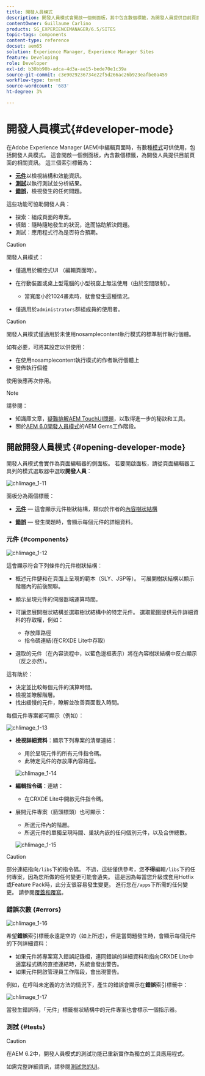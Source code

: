```yaml
---
title: 開發人員模式
description: 開發人員模式會開啟一個側面板，其中包含數個標籤，為開發人員提供目前頁面的相關資訊。
contentOwner: Guillaume Carlino
products: SG_EXPERIENCEMANAGER/6.5/SITES
topic-tags: components
content-type: reference
docset: aem65
solution: Experience Manager, Experience Manager Sites
feature: Developing
role: Developer
exl-id: b30bb90b-adca-4d3a-ae15-bede70e1c39a
source-git-commit: c3e9029236734e22f5d266ac26b923eafbe0a459
workflow-type: tm+mt
source-wordcount: '683'
ht-degree: 3%

---
```


# 開發人員模式{#developer-mode}

在Adobe Experience Manager (AEM)中編輯頁面時，有數種[模式](/help/sites-authoring/author-environment-tools.md#modestouchoptimizedui)可供使用，包括開發人員模式。 這會開啟一個側面板，內含數個標籤，為開發人員提供目前頁面的相關資訊。 這三個索引標籤為：

* **[元件](#components)**&#x200B;以檢視結構和效能資訊。
* **[測試](#tests)**&#x200B;以執行測試並分析結果。
* **[錯誤](#errors)**，檢視發生的任何問題。

這些功能可協助開發人員：

* 探索：組成頁面的專案。
* 偵錯：隨時隨地發生的狀況，進而協助解決問題。
* 測試：應用程式行為是否符合預期。

>[!CAUTION]
>
>開發人員模式：
>
>* 僅適用於觸控式UI （編輯頁面時）。
>* 在行動裝置或桌上型電腦的小型視窗上無法使用（由於空間限制）。
>
>   * 當寬度小於1024畫素時，就會發生這種情況。
>* 僅適用於`administrators`群組成員的使用者。

>[!CAUTION]
>
>開發人員模式僅適用於未使用nosamplecontent執行模式的標準制作執行個體。
>
>如有必要，可將其設定以供使用：
>
>* 在使用nosamplecontent執行模式的作者執行個體上
>* 發佈執行個體
>
>使用後應再次停用。

>[!NOTE]
>
>請參閱：
>
>* 知識庫文章，[疑難排解AEM TouchUI問題](https://helpx.adobe.com/experience-manager/kb/troubleshooting-aem-touchui-issues.html)，以取得進一步的秘訣和工具。
>* 關於[AEM 6.0開發人員模式](https://experienceleague.adobe.com/docs/events/experience-manager-gems-recordings/gems2014/aem-developer-mode.html)的AEM Gems工作階段。
>

## 開啟開發人員模式 {#opening-developer-mode}

開發人員模式會實作為頁面編輯器的側面板。 若要開啟面板，請從頁面編輯器工具列的模式選取器中選取&#x200B;**開發人員**：

![chlimage_1-11](assets/chlimage_1-11.png)

面板分為兩個標籤：

* **[元件](/help/sites-developing/developer-mode.md#components)** — 這會顯示元件樹狀結構，類似於作者的[內容樹狀結構](/help/sites-authoring/author-environment-tools.md#content-tree)

* **[錯誤](/help/sites-developing/developer-mode.md#errors)** — 發生問題時，會顯示每個元件的詳細資料。

### 元件 {#components}

![chlimage_1-12](assets/chlimage_1-12.png)

這會顯示符合下列條件的元件樹狀結構：

* 概述元件鏈和在頁面上呈現的範本（SLY、JSP等）。 可展開樹狀結構以顯示階層內的前後關聯。
* 顯示呈現元件的伺服器端運算時間。
* 可讓您展開樹狀結構並選取樹狀結構中的特定元件。 選取範圍提供元件詳細資料的存取權，例如：

   * 存放庫路徑
   * 指令碼連結(在CRXDE Lite中存取)

* 選取的元件（在內容流程中，以藍色邊框表示）將在內容樹狀結構中反白顯示（反之亦然）。

這有助於：

* 決定並比較每個元件的演算時間。
* 檢視並瞭解階層。
* 找出緩慢的元件，瞭解並改善頁面載入時間。

每個元件專案都可顯示（例如）：

![chlimage_1-13](assets/chlimage_1-13.png)

* **檢視詳細資料**：顯示下列專案的清單連結：

   * 用於呈現元件的所有元件指令碼。
   * 此特定元件的存放庫內容路徑。

  ![chlimage_1-14](assets/chlimage_1-14.png)

* **編輯指令碼**：連結：

   * 在CRXDE Lite中開啟元件指令碼。

* 展開元件專案（箭頭標頭）也可顯示：

   * 所選元件內的階層。
   * 所選元件的單獨呈現時間、巢狀內嵌的任何個別元件，以及合併總數。

  ![chlimage_1-15](assets/chlimage_1-15.png)

>[!CAUTION]
>
>部分連結指向`/libs`下的指令碼。 不過，這些僅供參考，您&#x200B;**不得**&#x200B;編輯`/libs`下的任何專案，因為您所做的任何變更可能會遺失。 這是因為每當您升級或套用Hotfix或Feature Pack時，此分支很容易發生變更。 進行您在`/apps`下所需的任何變更。 請參閱[覆蓋和覆寫](/help/sites-developing/overlays.md)。

### 錯誤次數 {#errors}

![chlimage_1-16](assets/chlimage_1-16.png)

希望&#x200B;**錯誤**&#x200B;索引標籤永遠是空的（如上所述），但是當問題發生時，會顯示每個元件的下列詳細資料：

* 如果元件將專案寫入錯誤記錄檔，連同錯誤的詳細資料和指向CRXDE Lite中適當程式碼的直接連結時，系統會發出警告。
* 如果元件開啟管理員工作階段，會出現警告。

例如，在呼叫未定義的方法的情況下，產生的錯誤會顯示在&#x200B;**錯誤**&#x200B;索引標籤中：

![chlimage_1-17](assets/chlimage_1-17.png)

當發生錯誤時，「元件」標籤樹狀結構中的元件專案也會標示一個指示器。

### 測試 {#tests}

>[!CAUTION]
>
>在AEM 6.2中，開發人員模式的測試功能已重新實作為獨立的工具應用程式。
>
>如需完整詳細資訊，請參閱[測試您的UI](/help/sites-developing/hobbes.md)。
